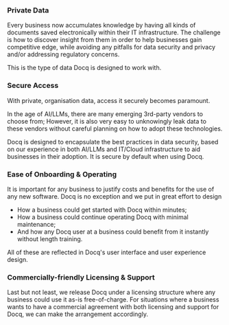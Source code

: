 <!-- ## Design Principles -->

### Private Data

Every business now accumulates knowledge by having all kinds of documents saved electronically within their IT infrastructure.
The challenge is how to discover insight from them in order to help businesses gain competitive edge, while avoiding any pitfalls for data security and privacy and/or addressing regulatory concerns.

This is the type of data Docq is designed to work with.

### Secure Access

With private, organisation data, access it securely becomes paramount.

In the age of AI/LLMs, there are many emerging 3rd-party vendors to choose from; However, it is also very easy to unknowingly leak data to these vendors without careful planning on how to adopt these technologies.

Docq is designed to encapsulate the best practices in data security, based on our experience in both AI/LLMs and IT/Cloud infrastructure to aid businesses in their adoption. It is secure by default when using Docq.

### Ease of Onboarding & Operating

It is important for any business to justify costs and benefits for the use of any new software. Docq is no exception and we put in great effort to design

- How a business could get started with Docq within minutes;
- How a business could continue operating Docq with minimal maintenance;
- And how any Docq user at a business could benefit from it instantly without length training.

All of these are reflected in Docq's user interface and user experience design.

### Commercially-friendly Licensing & Support

Last but not least, we release Docq under a licensing structure where any business could use it as-is free-of-charge. For situations where a business wants to have a commercial agreement with both licensing and support for Docq, we can make the arrangement accordingly.
